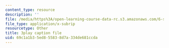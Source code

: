```yaml
---
content_type: resource
description: ''
file: /media/https%3A/open-learning-course-data-rc.s3.amazonaws.com/6-s897-machine-learning-for-healthcare-spring-2019/69c1a1b35ed855838d7a334de681ccda_k95abdkdCPk.vtt
file_type: application/x-subrip
resourcetype: Other
title: 3play caption file
uid: 69c1a1b3-5ed8-5583-8d7a-334de681ccda
---
```

